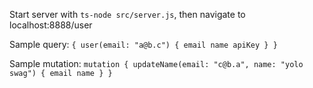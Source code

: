 Start server with `ts-node src/server.js`, then navigate to localhost:8888/user

Sample query:
`
{
  user(email: "a@b.c") {
    email
    name
    apiKey
	}
}
`

Sample mutation:
`
mutation {
  updateName(email: "c@b.a", name: "yolo swag") {
    email
    name
  }
}
`
